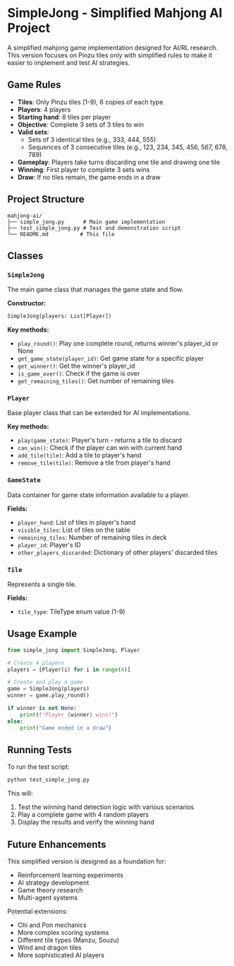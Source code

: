 # SimpleJong - Simplified Mahjong AI Project

A simplified mahjong game implementation designed for AI/RL research. This version focuses on Pinzu tiles only with simplified rules to make it easier to implement and test AI strategies.

## Game Rules

- **Tiles**: Only Pinzu tiles (1-9), 6 copies of each type
- **Players**: 4 players
- **Starting hand**: 8 tiles per player
- **Objective**: Complete 3 sets of 3 tiles to win
- **Valid sets**:
  - Sets of 3 identical tiles (e.g., 333, 444, 555)
  - Sequences of 3 consecutive tiles (e.g., 123, 234, 345, 456, 567, 678, 789)
- **Gameplay**: Players take turns discarding one tile and drawing one tile
- **Winning**: First player to complete 3 sets wins
- **Draw**: If no tiles remain, the game ends in a draw

## Project Structure

```
mahjong-ai/
├── simple_jong.py      # Main game implementation
├── test_simple_jong.py # Test and demonstration script
└── README.md          # This file
```

## Classes

### `SimpleJong`
The main game class that manages the game state and flow.

**Constructor:**
```python
SimpleJong(players: List[Player])
```

**Key methods:**
- `play_round()`: Play one complete round, returns winner's player_id or None
- `get_game_state(player_id)`: Get game state for a specific player
- `get_winner()`: Get the winner's player_id
- `is_game_over()`: Check if the game is over
- `get_remaining_tiles()`: Get number of remaining tiles

### `Player`
Base player class that can be extended for AI implementations.

**Key methods:**
- `play(game_state)`: Player's turn - returns a tile to discard
- `can_win()`: Check if the player can win with current hand
- `add_tile(tile)`: Add a tile to player's hand
- `remove_tile(tile)`: Remove a tile from player's hand

### `GameState`
Data container for game state information available to a player.

**Fields:**
- `player_hand`: List of tiles in player's hand
- `visible_tiles`: List of tiles on the table
- `remaining_tiles`: Number of remaining tiles in deck
- `player_id`: Player's ID
- `other_players_discarded`: Dictionary of other players' discarded tiles

### `Tile`
Represents a single tile.

**Fields:**
- `tile_type`: TileType enum value (1-9)

## Usage Example

```python
from simple_jong import SimpleJong, Player

# Create 4 players
players = [Player(i) for i in range(4)]

# Create and play a game
game = SimpleJong(players)
winner = game.play_round()

if winner is not None:
    print(f"Player {winner} wins!")
else:
    print("Game ended in a draw")
```

## Running Tests

To run the test script:

```bash
python test_simple_jong.py
```

This will:
1. Test the winning hand detection logic with various scenarios
2. Play a complete game with 4 random players
3. Display the results and verify the winning hand

## Future Enhancements

This simplified version is designed as a foundation for:
- Reinforcement learning experiments
- AI strategy development
- Game theory research
- Multi-agent systems

Potential extensions:
- Chi and Pon mechanics
- More complex scoring systems
- Different tile types (Manzu, Souzu)
- Wind and dragon tiles
- More sophisticated AI players 